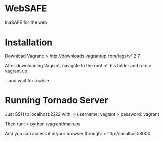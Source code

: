 WebSAFE
=======
InaSAFE for the web

Installation
============
Download Vagrant:
    > http://downloads.vagrantup.com/tags/v1.2.7

After downloading Vagrant, navigate to the root of this folder and run:
    > vagrant up

...and wait for a while...

Running Tornado Server
======================
Just SSH to localhost:2222 with:
    > username: vagrant
    > password: vagrant

Then run:
    > python /vagrant/main.py
    
And you can access it in your browser through:
    > http://localhost:8000